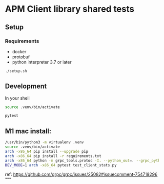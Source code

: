 # APM Client library shared tests

## Setup

### Requirements

- docker
- protobuf
- python interpreter 3.7 or later


```sh
./setup.sh
```


## Development

In your shell

```sh
source .venv/bin/activate

pytest
```


## M1 mac install:

```sh
/usr/bin/python3 -m virtualenv .venv
source .venv/bin/activate
arch -x86_64 pip install --upgrade pip
arch -x86_64 pip install -r requirements.txt
arch -x86_64 python -m grpc_tools.protoc -I. --python_out=. --grpc_python_out=. protos/apm_test_client.proto
DEV_MODE=1 arch -x86_64 pytest test_client_stats.py
```
ref: https://github.com/grpc/grpc/issues/25082#issuecomment-754718296
"""
